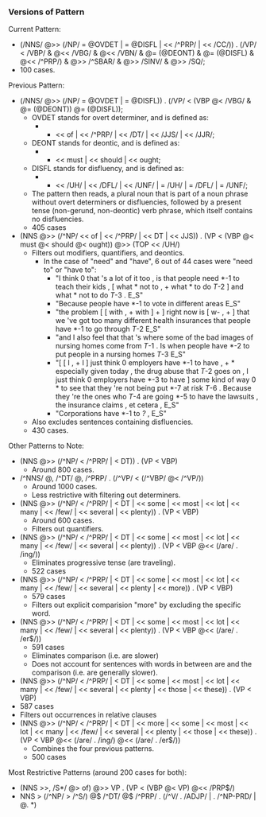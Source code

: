 ### Versions of Pattern

Current Pattern: 
- (/NNS/ @>> (/NP/ = @OVDET | = @DISFL | << /^PRP/ | << /CC/)) . (/VP/ < /VBP/ & @<< /VBG/ & @<< /VBN/ & @= (@DEONT) & @= (@DISFL) & @<< /^PRP/) & @>> /^SBAR/ & @>> /SINV/ & @>> /SQ/;
- 100 cases.

Previous Pattern:
- (/NNS/ @>> (/NP/ = @OVDET | = @DISFL)) . (/VP/ < (VBP @< /VBG/ & @= (@DEONT)) @= (@DISFL));
  - OVDET stands for overt determiner, and is defined as:
    - * << of | << /^PRP/ | << /DT/ | << /JJS/ | << /JJR/;
  - DEONT stands for deontic, and is defined as:
    - * << must | << should | << ought;
  - DISFL stands for disfluency, and is defined as:
    - * << /UH/ | << /DFL/ | << /UNF/ | = /UH/ | = /DFL/ | = /UNF/;
  - The pattern then reads, a plural noun that is part of a noun phrase without overt determiners or disfluencies, followed by a present tense (non-gerund, non-deontic) verb phrase, which itself contains no disfluencies.
  - 405 cases
- (NNS @>> (/^NP/ << of | << /^PRP/ | << DT | << JJS)) . (VP < (VBP @< must @< should @< ought)) @>> (TOP << /UH/)
  - Filters out modifiers, quantifiers, and deontics.
    - In the case of "need" and "have", 6 out of 44 cases were "need to" or "have to":
        * "I think 0 that 's a lot of it too , is that people need *-1 to teach their kids , \[ what * not to , \+ what * to do *T*-2 \] and what * not to do *T*-3 . E_S"
       * "Because people have *-1 to vote in different areas E_S"
       * "the problem \[ \[ with , \+ with \] \+ \] right now is \[ w- , \+ \] that we 've got too many different health insurances that people have *-1 to go through *T*-2 E_S"
       * "and I also feel that that 's where some of the bad images of nursing homes come from *T*-1 . Is when people have *-2 to put people in a nursing homes *T*-3 E_S"
       * "\[ \[ I , \+ I \] just think 0 employers have *-1 to have , \+ * especially given today , the drug abuse that *T*-2 goes on , I just think 0 employers have *-3 to have \] some kind of way 0 * to see that they 're not being put *-7 at risk *T*-6 . Because they 're the ones who *T*-4 are going *-5 to have the lawsuits , the insurance claims , et cetera , E_S"
        * "Corporations have *-1 to *?* , E_S"
  - Also excludes sentences containing disfluencies.
  - 430 cases.

Other Patterns to Note:
- (NNS @>> (/^NP/ < /^PRP/ | < DT)) . (VP < VBP)
  - Around 800 cases.
- /^NNS/ @, /^DT/ @, /^PRP/ . (/^VP/ < (/^VBP/ @< /^VP/))
  - Around 1000 cases.
  - Less restrictive with filtering out determiners.
- (NNS @>> (/^NP/ < /^PRP/ | < DT | << some | << most | << lot | << many | << /few/ | << several | << plenty)) . (VP < VBP)
  - Around 600 cases. 
  - Filters out quantifiers.
- (NNS @>> (/^NP/ < /^PRP/ | < DT | << some | << most | << lot | << many | << /few/ | << several | << plenty)) . (VP < VBP @<< (/are/ . /ing/))
  - Eliminates progressive tense (are traveling).
  - 522 cases
- (NNS @>> (/^NP/ < /^PRP/ | < DT | << some | << most | << lot | << many | << /few/ | << several | << plenty | << more)) . (VP < VBP) 
  - 579 cases
  - Filters out explicit comparision "more" by excluding the specific word.
- (NNS @>> (/^NP/ < /^PRP/ | < DT | << some | << most | << lot | << many | << /few/ | << several | << plenty)) . (VP < VBP @<< (/are/ . /er$/))
  - 591 cases
  - Eliminates comparison (i.e. are slower)
  - Does not account for sentences with words in between are and the comparison (i.e. are generally slower).
- (NNS @>> (/^NP/ < /^PRP/ | < DT | << some | << most | << lot | << many | << /few/ | << several | << plenty | << those | << these)) . (VP < VBP)
 - 587 cases
 - Filters out occurrences in relative clauses
- (NNS @>> (/^NP/ < /^PRP/ | < DT | << more | << some | << most | << lot | << many | << /few/ | << several | << plenty | << those | << these)) . (VP < VBP @<< (/are/ . /ing/) @<< (/are/ . /er$/))
  - Combines the four previous patterns.
  - 500 cases

Most Restrictive Patterns (around 200 cases for both):
- (NNS >>, /S*/ @> of) @>> VP . (VP < (VBP @< VP) @<< /PRP$/)
- NNS > (/^NP/ > /^S/) @$ /^DT/ @$ /^PRP/ . (/^V/ . /ADJP/ | . /^NP-PRD/ | @. *)

